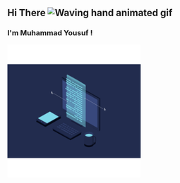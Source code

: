 

<h2> Hi There
    <img src="https://github.com/shahzebnaqvi/shahzebnaqvi/blob/master/wave.gif" 
         alt="Waving hand animated gif"
         height="45"
         width="45" />
  </h2><h3> I'm Muhammad Yousuf !
</h3>
<div><img src="https://github.com/MuhammadYousufbhimla/MuhammadYousufbhimla/blob/master/47495-coding.gif" width="60%"  loop=infinite>
